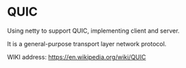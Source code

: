 # QUIC

Using netty to support QUIC, implementing client and server.

It is a general-purpose transport layer network protocol.

WIKI address: https://en.wikipedia.org/wiki/QUIC


